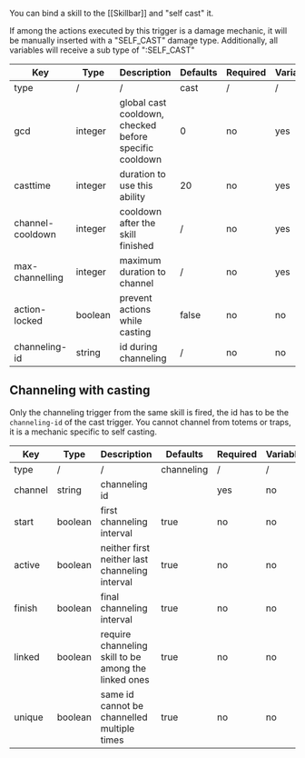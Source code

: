 You can bind a skill to the [[Skillbar]] and "self cast" it.

If among the actions executed by this trigger is a damage mechanic, it will be manually inserted with a "SELF_CAST" damage type. Additionally, all variables will receive a sub type of ":SELF_CAST"

| Key | Type | Description | Defaults | Required | Variable |
|-|-|-|-|-|-|
| type | / | / | cast | / | / |
| gcd | integer | global cast cooldown, checked before specific cooldown | 0 | no | yes |
| casttime | integer | duration to use this ability | 20 | no | yes |
| channel-cooldown | integer | cooldown after the skill finished | / | no | yes |
| max-channelling | integer | maximum duration to channel | / | no | yes |
| action-locked | boolean | prevent actions while casting | false | no | no | 
| channeling-id | string | id during channeling | / | no | no | 

## Channeling with casting

Only the channeling trigger from the same skill is fired, the id has to be the `channeling-id` of the cast trigger. You cannot channel from totems or traps, it is a mechanic specific to self casting.

| Key | Type | Description | Defaults | Required | Variable |
|-|-|-|-|-|-|
| type | / | / | channeling | / | / |
| channel | string | channeling id | | yes | no |
| start | boolean | first channeling interval | true | no | no |
| active | boolean | neither first neither last channeling interval | true | no | no |
| finish | boolean | final channeling interval | true | no | no |
| linked | boolean | require channeling skill to be among the linked ones | true | no | no |
| unique | boolean | same id cannot be channelled multiple times | true | no | no | 